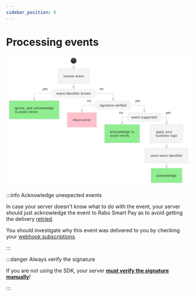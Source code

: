 ```yaml
---
sidebar_position: 0
---
```


# Processing events

![](./img/processing-events-flowchart.svg)

:::info Acknowledge unexpected events

In case your server doesn't know what to do with the event, your server should just acknowledge the event to Rabo Smart
Pay as to avoid getting the delivery [retried](./retrying-failed-deliveries.md).

You should investigate why this event was delivered to you by checking your
[webhook subscriptions](../managing-subscriptions.md).

:::

:::danger Always verify the signature

If you are not using the SDK, your server __[must verify the signature manually](./verifying-signatures.md)__!

:::